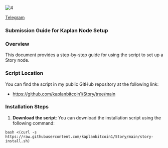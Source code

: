 ![4](https://github.com/user-attachments/assets/8a9f4d97-b30d-4be6-b8bb-cd77ad099102)

[Telegram](https://t.me/kaplangibi/)<br>


### Submission Guide for Kaplan Node Setup

### Overview
This document provides a step-by-step guide for using the script to set up a Story node. 

### Script Location
You can find the script in my public GitHub repository at the following link:
* https://github.com/kaplanbitcoin1/Story/tree/main

### Installation Steps
1. **Download the script**: You can download the installation script using the following command:

```
bash <(curl -s https://raw.githubusercontent.com/kaplanbitcoin1/Story/main/story-install.sh)
```
